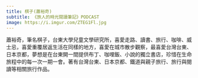 ```yaml
---
title: 棋子(蕭裕奇)
subtitle: 《旅人的時光閱讀筆記》PODCAST
image: https://i.imgur.com/ZTEG1Fl.jpg
---
```

蕭裕奇，筆名棋子，台東大學兒童文學研究所，喜愛走路、讀書、旅行、咖啡、威士忌，喜愛重覆居返生活在同樣的地方，喜愛在城市散步觀察，最喜愛台灣台東、日本京都，夢想是在台東開一間提供布丁、咖哩飯、小說的獨立書店，珍惜在生命旅程中的每一次一期一會。著有台灣台東、日本京都、鐵道與親子旅行、旅行與閱讀等相關旅行作品。
